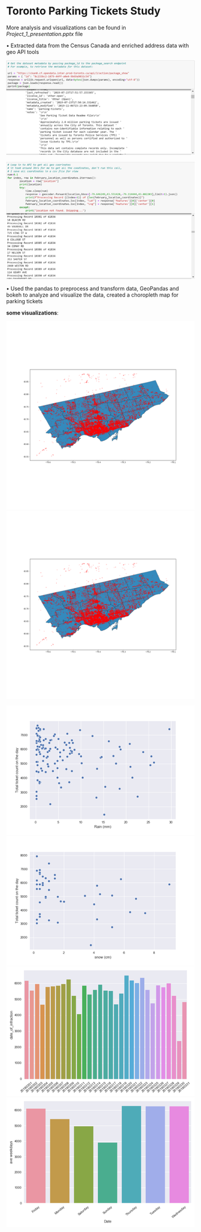 # Toronto Parking Tickets Study                                                                                                           

More analysis and visualizations can be found in *Project_1_presentation.pptx* file 

•	Extracted data from the Census Canada and enriched address data with geo API tools

![APIS](/Results/Code1.PNG)

![geoapis](/Results/Code3.PNG)

•	Used the pandas to preprocess and transform data, GeoPandas and bokeh to analyze and visualize the data, created a choropleth map for parking tickets




**some visualizations**:

![parking ticket locations in Feb 2018](/Results/Parking%20tickets%20locations%202018%20Feb.png)
![parking ticket locations in Feb 2018](/Results/Parking%20tickets%20locations%202018%20Feb.png)

![rain vs tickets](/Results/Rain%20vs%20tickers.png)
![snow vs tickets](/Results/snow%20vs%20tickets.png)
![tickets in March 2018](/Results/tickets%20in%20March%20bar.png)
![weekday result](/Results/weekday%20result.png)
